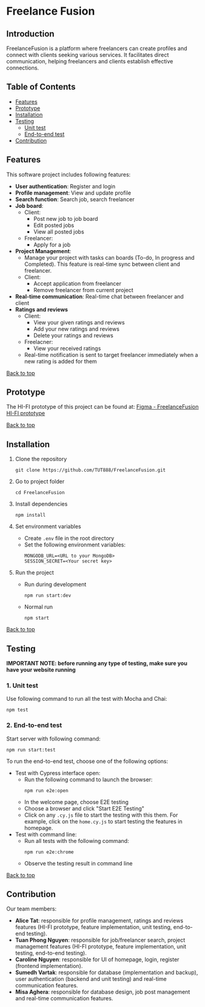 # Freelance Fusion

## Introduction
FreelanceFusion is a platform where freelancers can create profiles and
connect with clients seeking various services. It facilitates direct
communication, helping freelancers and clients establish effective
connections.

## Table of Contents
- [Features](#features)
- [Prototype](#prototype)
- [Installation](#installation)
- [Testing](#testing)
    - [Unit test](#1-unit-test)
    - [End-to-end test](#2-end-to-end-test)
- [Contribution](#contribution)

## Features
This software project includes following features:
- **User authentication**: Register and login
- **Profile management**: View and update profile
- **Search function**: Search job, search freelancer
- **Job board**:
    - Client:
        - Post new job to job board
        - Edit posted jobs
        - View all posted jobs
    - Freelancer:
        - Apply for a job
- **Project Management**: 
    - Manage your project with tasks can boards (To-do, In progress and Completed). This feature is real-time sync between client and freelancer.
    - Client:
        - Accept application from freelancer
        - Remove freelancer from current project
- **Real-time communication**: Real-time chat between freelancer and client
- **Ratings and reviews**
    - Client: 
        - View your given ratings and reviews
        - Add your new ratings and reviews
        - Delete your ratings and reviews
    - Freelacner:
        - View your received ratings
    - Real-time notification is sent to target freelancer immediately when a new rating is added for them

[Back to top](#introduction)

## Prototype
The HI-FI prototype of this project can be found at: [Figma - FreelanceFusion HI-FI prototype](https://www.figma.com/design/H97qY8DnbbelCcCFFsgULU/FreelanceFusion-HI-FI-prototype?node-id=0-1&t=qX4jao1bJt0mtyZQ-1)

[Back to top](#introduction)

## Installation
1. Clone the repository

    ```
    git clone https://github.com/TUT888/FreelanceFusion.git
    ```

2. Go to project folder

    ```
    cd FreelanceFusion
    ```

2. Install dependencies
    ```
    npm install
    ```

3. Set environment variables

    - Create `.env` file in the root directory
    - Set the following environment variables:
        ```
        MONGODB_URL=<URL to your MongoDB>
        SESSION_SECRET=<Your secret key>
        ```

4. Run the project
    - Run during development
        ```
        npm run start:dev
        ```
    - Normal run
        ```
        npm start
        ```

[Back to top](#introduction)

## Testing

**IMPORTANT NOTE: before running any type of testing, make sure you have your website running**

### 1. Unit test
Use following command to run all the test with Mocha and Chai:
```
npm test
```

### 2. End-to-end test
Start server with following command:
```
npm run start:test
```

To run the end-to-end test, choose one of the following options:
- Test with Cypress interface open:
    - Run the following command to launch the browser:
        ```
        npm run e2e:open
        ```
    - In the welcome page, choose E2E testing
    - Choose a browser and click "Start E2E Testing"
    - Click on any `.cy.js` file to start the testing with this them. For example, click on the `home.cy.js` to start testing the features in homepage.
- Test with command line:
    - Run all tests with the following command:
        ```
        npm run e2e:chrome
        ```
    - Observe the testing result in command line
    
    
[Back to top](#introduction)

## Contribution
Our team members:
- **Alice Tat**: responsible for profile management, ratings and reviews features (HI-FI prototype, feature implementation, unit testing, end-to-end testing).
- **Tuan Phong Nguyen**: responsible for job/freelancer search, project management features (HI-FI prototype, feature implementation, unit testing, end-to-end testing).
- **Caroline Nguyen**: responsible for UI of homepage, login, register (frontend implementation).
- **Sumedh Vartak**: responsible for database (implementation and backup), user authentication (backend and unit testing) and real-time communication features.
- **Misa Aghera**: responsible for database design, job post management and real-time communication features.